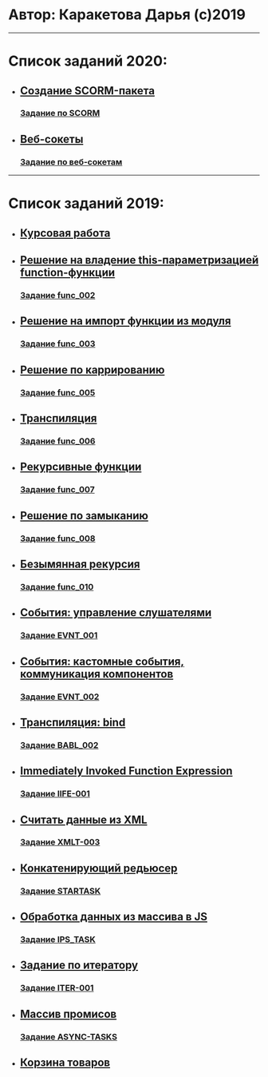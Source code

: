 # Автор: Каракетова Дарья (с)2019
---
# Список заданий 2020:
* ## [Создание SCORM-пакета](https://github.com/shuniada/ifmo-2019/tree/master/SCORM-%D0%BF%D0%B0%D0%BA%D0%B5%D1%82)
  ### [Задание по SCORM](https://kodaktor.ru/g/scorm)
* ## [Веб-сокеты](https://github.com/shuniada/ifmo-2019/tree/master/SCORM-%D0%BF%D0%B0%D0%BA%D0%B5%D1%82)
  ### [Задание по веб-сокетам](https://kodaktor.ru/g/websockets_lab)
---
# Список заданий 2019:
* ## [Курсовая работа](Darya_K_Kursach.docx)
* ## [Решение на владение this-параметризацией function-функции](https://kodaktor.ru/func_c0711)
  ### [Задание func_002](https://kodaktor.ru/func_002)
* ## [Решение на импорт функции из модуля](https://kodaktor.ru/func_7c2a1)
  ### [Задание func_003](https://kodaktor.ru/func_003)
* ## [Решение по каррированию](https://kodaktor.ru/func_3ac20)
  ### [Задание func_005](https://kodaktor.ru/func_005)
* ## [Транспиляция](https://kodaktor.ru/func_e6e77)
  ### [Задание func_006](https://kodaktor.ru/func_006)
* ## [Рекурсивные функции](https://kodaktor.ru/func_c62f6)
  ### [Задание func_007](https://kodaktor.ru/func_007)
* ## [Решение по замыканию](https://kodaktor.ru/func_08a2d)
  ### [Задание func_008](https://kodaktor.ru/func_008)
* ## [Безымянная рекурсия](https://kodaktor.ru/func_367c1)
  ### [Задание func_010](https://kodaktor.ru/func_010)
* ## [События: управление слушателями](https://kodaktor.ru/evnt_f1a31)
  ### [Задание EVNT_001](https://kodaktor.ru/evnt_001)
* ## [События: кастомные события, коммуникация компонентов](https://kodaktor.ru/custom_afbb7)
  ### [Задание EVNT_002](https://kodaktor.ru/evnt_002)
* ## [Транспиляция: bind](https://kodaktor.ru/bind02032018_9cb32)
  ### [Задание BABL_002](https://kodaktor.ru/babl_002)
* ## [Immediately Invoked Function Expression](https://kodaktor.ru/iife_e41cb)
  ### [Задание IIFE-001](https://kodaktor.ru/iife)
* ## [Считать данные из XML](https://kodaktor.ru/xmlt_c8420)
  ### [Задание XMLT-003](https://kodaktor.ru/xmlt_003)
* ## [Конкатенирующий редьюсер](https://kodaktor.ru/startask_63b3b)
  ### [Задание STARTASK](https://kodaktor.ru/startask)
* ## [Обработка данных из массива в JS](https://kodaktor.ru/ips_307bb)
  ### [Задание IPS_TASK](https://kodaktor.ru/g/ips_task)
* ## [Задание по итератору](https://kodaktor.ru/iter_5e8c4)
  ### [Задание ITER-001](https://kodaktor.ru/iter_001)
* ## [Массив промисов](https://kodaktor.ru/async_tasks_f1d96)
  ### [Задание ASYNC-TASKS](https://kodaktor.ru/async_tasks)
* ## [Корзина товаров](https://shuniada.github.io/ifmo-2019/index.html)
